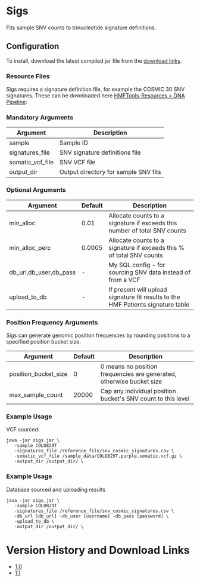 # Sigs
Fits sample SNV counts to trinucleotide signature definitions.

## Configuration

To install, download the latest compiled jar file from the [download links](#version-history-and-download-links). 

### Resource Files
Sigs requires a signature definition file, for example the COSMIC 30 SNV signatures. 
These can be downloaded here  [HMFTools-Resources > DNA Pipeline](https://console.cloud.google.com/storage/browser/hmf-public/HMFtools-Resources/dna_pipeline/):

### Mandatory Arguments

Argument | Description 
---|---
sample | Sample ID
signatures_file | SNV signature definitions file
somatic_vcf_file | SNV VCF file
output_dir | Output directory for sample SNV fits

### Optional Arguments

Argument | Default | Description 
---|---|---
min_alloc| 0.01 | Allocate counts to a signature if exceeds this number of total SNV counts
min_alloc_perc| 0.0005 | Allocate counts to a signature if exceeds this % of total SNV counts
db_url,db_user,db_pass | - | My SQL config - for sourcing SNV data instead of from a VCF
upload_to_db | - | If present will upload signature fit results to the HMF Patients signature table
 
### Position Frequency Arguments
Sigs can generate genomic position frequencies by rounding positions to a specified position bucket size. 

Argument | Default | Description 
---|---|---
position_bucket_size | 0 | 0 means no position frequencies are generated, otherwise bucket size
max_sample_count | 20000 | Cap any individual position bucket's SNV count to this level 

### Example Usage

VCF sourced:
```
java -jar sigs.jar \
   -sample COLO829T 
   -signatures_file /reference_file/snv_cosmic_signatures.csv \
   -somatic_vcf_file /sample_data/COLO829T.purple.somatic.vcf.gz \
   -output_dir /output_dir/ \
```

### Example Usage

Database sourced and uploading results
```
java -jar sigs.jar \
   -sample COLO829T 
   -signatures_file /reference_file/snv_cosmic_signatures.csv \
   -db_url [db_url] -db_user [username] -db_pass [password] \
   -upload_to_db \
   -output_dir /output_dir/ \
```

# Version History and Download Links
- [1.0](https://github.com/hartwigmedical/hmftools/releases/tag/sigs-v1.0)
- [1.1](https://github.com/hartwigmedical/hmftools/releases/tag/sigs-v1.1)
